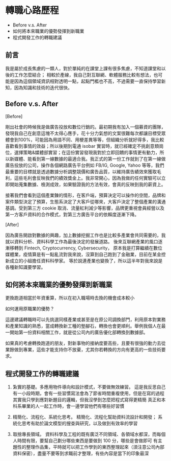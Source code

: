 # 轉職心路歷程

- Before v.s. After
- 如何將本來職業的優勢發揮到新職業
- 程式開發工作的轉職建議

## 前言

我是屬於成長焦慮的一類人，對於單純的在課堂上課有很多焦慮，不知道課堂和以後的工作怎麼結合；
相較於產線，我自己對互聯網、軟體服務比較有想法，也可能是因為這個領域資訊相對透明一點，起點門檻也不高，不過需要一直保持學習新知，因為知識和技術的迭代很快。

## Before v.s. After

[Before]

剛出社會的時候我是做廣告投放和數位行銷的。最初期我有加入一個募資的團隊，發現我自己在創意這塊不太得心應手，花十分力氣想的文案很難每次都讓目標受眾體會到100%，可能因為用語不同、用梗差異等等，但組織分析就好得多，我比較喜歡看到事情的效益；所以後期到電通 isobar 實習時，就已經確定不挑創意類崗位，選擇策略&媒體部實習；在這份實習發現我對於立即回饋的事情更有動力，所以新媒體、能看到第一線數據的最適合我。我正式的第一份工作就到了在第一線做廣告投放的公司，操作各個網路廣告平台例如 FB/IG, Google, Yahoo 等等，我們最重要的目標就是透過數據分析調整競價和廣告品質，以維持廣告績效來獲取毛利，這些毛利會反映我們的績效獎金上。我非常開心，因為我做的任何實驗可以立即開始蒐集數據、檢測成效，如果驗證我的方法有效，會真的反映到我的薪資上。

接著我們會看到這個產業鍊的情形，在客戶端，預算決定可以操作的空間，品牌和案件類型決定了預算，生態系決定了大客戶從哪來，大客戶決定了整個產業的溝通基調。受到第三方 cookie 取消、流量紅利減少等影響，品牌更重視會員經營以及第一方客戶資料的合作模式，對第三方廣告平台的依賴度逐漸下降。

[After]

因為廣告開啟對數據的興趣，加上數據挖掘工作也是比較多產業會共同需要的，我就以資料分析、資料科學工作為最後決定的發展道路。
後來互聯網產業的風口逐漸移轉到 Fintech, Cryptocurrency, Cybersecurity，
原本我是打算繼續在數位媒體業，疫情算是有一點亂流對我來說，沒算到自己跑到了金融業，目前在某金控新成立的小組擔任資料科學家。
等於說連產業也變換了，所以這半年對我來說是各種新知識要學習。

## 如何將本來職業的優勢發揮到新職業

更換跑道相當於年資重算，所以在初入職場時去換的機會成本較小

如何運用原職業的優勢？ 

這邊建議轉職時可以先挑選同樣產業或甚至是在原公司調換部門，利用原本對業務和產業知識的熟悉，當成轉換新工種的墊腳石，轉換也會更順利。舉例我個人在最一開始第一份資料相關工作，就是從公司內的廣告優化部轉換到數據部。

如果真的考慮轉換跑道的朋友，對新事物的接納度要高些，且要有很強的動力去從業餘做到專業，這些才能支持你不放棄，尤其你若轉換的方向有更高的一些技術要求。

## 程式開發工作的轉職建議

1. 紮實的基礎。多應用物件導向和設計模式，不要做無效練習。
   這是我反思自己有一小段時期，會有一些習慣寫法會為了節省時間重複使用，但是在寫的過程其實我只學到應對新題目的邏輯，但我沒學到怎麼把程式寫得更精簡
   真正和本科系畢業的人一起工作時，會一邊學習他們有哪些好習慣
   
2. 精簡化、流程化、系統化思考。
   精簡化、流程化幫助資料流設計和開發；
   系統化思考有助於論文模型的搜查與研究，以及做到有效率的學習

3. 取捨專長領域。
   資料科學及工程的既有廣泛不同領域、各領域水都深，而每個人時間有限，要幫自己劃分哪些東西是要做到 100 分，哪些是會做即可
   有主題性的整理作品集，平時就可以把工作學到的東西整理起來（須注意公司內部資料保密），盡量不要等到求職前才整理，有些內容是當下的印象最深

